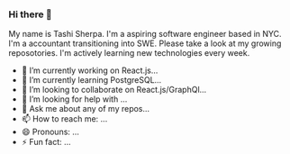 ### Hi there 👋

My name is Tashi Sherpa. I'm a aspiring software engineer based in NYC. I'm a accountant transitioning into SWE. Please take a look at my growing reposotories. I'm actively learning new technologies every week.

- 🔭 I’m currently working on React.js...
- 🌱 I’m currently learning PostgreSQL...
- 👯 I’m looking to collaborate on React.js/GraphQl...
- 🤔 I’m looking for help with ...
- 💬 Ask me about any of my repos...
- 📫 How to reach me: ...
- 😄 Pronouns: ...
- ⚡ Fun fact: ...

<!--
**TashiS7/TashiS7** is a ✨ _special_ ✨ repository because its `README.md` (this file) appears on your GitHub profile.


-->
